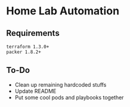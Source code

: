 # Home Lab Automation
## Requirements
```
terraform 1.3.0+
packer 1.8.2+
```
## To-Do
- Clean up remaining hardcoded stuffs
- Update README
- Put some cool pods and playbooks together

